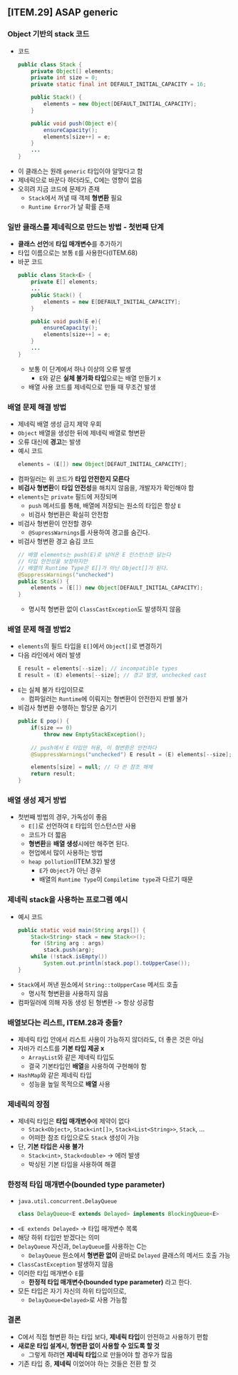## [ITEM.29] ASAP generic
### Object 기반의 stack 코드
- 코드
    ```java
    public class Stack {
        private Object[] elements;
        private int size = 0;
        private static final int DEFAULT_INITIAL_CAPACITY = 16;

        public Stack() {
            elements = new Object[DEFAULT_INITIAL_CAPACITY];
        }

        public void push(Object e){
            ensureCapacity();
            elements[size++] = e;
        }
        ...
    }
    ```
- 이 클래스는 원래 `generic` 타입이야 알맞다고 함
- 제네릭으로 바꾼다 하더라도, C에는 영향이 없음
- 오히려 지금 코드에 문제가 존재
    - `Stack`에서 꺼낼 때 객체 **형변환** 필요
    - `Runtime Error`가 날 확률 존재

### 일반 클래스를 제네릭으로 만드는 방법 - 첫번째 단계
- **클래스 선언**에 **타입 매개변수**를 추가하기
- 타입 이름으로는 보통 `E`를 사용한다(ITEM.68)
- 바꾼 코드
    ```java
    public class Stack<E> {
        private E[] elements;
        ...
        public Stack() {
            elements = new E[DEFAULT_INITIAL_CAPACITY];
        }

        public void push(E e){
            ensureCapacity();
            elements[size++] = e;
        }
        ...
    }
    ```
    - 보통 이 단계에서 하나 이상의 오류 발생
        - `E`와 같은 **실체 불가화 타입**으로는 배열 만들기 x
    - 배열 사용 코드를 제네릭으로 만들 때 무조건 발생

### 배열 문제 해결 방법
- 제네릭 배열 생성 금지 제약 우회
- `Object` 배열을 생성한 뒤에 제네릭 배열로 형변환
- 오류 대신에 **경고**는 발생
- 예시 코드
    ```java
    elements = (E[]) new Object[DEFAUT_INITIAL_CAPACITY];
    ```
- 컴파일러는 위 코드가 **타입 안전한지 모른다**
- **비검사 형변환**이 **타입 안전성**을 해치지 않음을, 개발자가 확인해야 함
- `elements`는 `private` 필드에 저장되며
    - `push` 메서드를 통해, 배열에 저장되는 원소의 타입은 항상 `E`
    - 비검사 형번환은 확실히 안전함
- 비검사 형변환이 안전할 경우
    - `@SupressWarnings`를 사용하여 경고를 숨긴다.
- 비검사 형변환 경고 숨김 코드
    ```java
    // 배열 elements는 push(E)로 넘어온 E 인스턴스만 담는다
    // 타입 안전성을 보장하지만
    // 배열의 Runtime Type은 E[]가 아닌 Object[]가 된다.
    @SuppressWarnings("unchecked")
    public Stack() {
        elements = (E[]) new Object[DEFAULT_INITIAL_CAPACITY];
    }
    ```
    - 명시적 형변환 없이 `ClassCastException`도 발생하지 않음

### 배열 문제 해결 방법2
- `elements`의 필드 타입을 `E[]`에서 `Object[]`로 변경하기
- 다음 라인에서 에러 발생
    ```java
    E result = elements[--size]; // incompatible types
    E result = (E) elements[--size]; // 경고 발생, unchecked cast
    ```
- `E`는 실체 불가 타입이므로
    - 컴파일러는 `Runtime`에 이뤄지는 형변환이 안전한지 판별 불가
- 비검사 형변환 수행하는 할당문 숨기기
    ```java
    public E pop() {
        if(size == 0)
            throw new EmptyStackException();
        
        // push에서 E 타입만 허용, 이 형변환은 안전하다
        @SuppressWarnings("unchecked") E result = (E) elements[--size];

        elements[size] = null; // 다 쓴 참조 해제
        return result;
    }
    ```

### 배열 생성 제거 방법
- 첫번째 방법의 경우, 가독성이 좋음
    - `E[]`로 선언하여 `E` 타입의 인스턴스만 사용
    - 코드가 더 짧음
    - **형변환**을 **배열 생성**시에만 해주면 된다.
    - 현업에서 많이 사용하는 방법
    - `heap pollution`(ITEM.32) 발생
        - `E`가 `Object`가 아닌 경우
        - 배열의 `Runtime Type`이 `Compiletime type`과 다르기 때문

### 제네릭 stack을 사용하는 프로그램 예시
- 예시 코드
    ```java
    public static void main(String args[]) {
        Stack<String> stack = new Stack<>();
        for (String arg : args)
            stack.push(arg);
        while (!stack.isEmpty())
            System.out.println(stack.pop().toUpperCase());
    }
    ```
- `Stack`에서 꺼낸 원소에서 `String::toUpperCase` 메서드 호출
    - 명시적 형변환을 사용하지 않음
- 컴파일러에 의해 자동 생성 된 형변환 -> 항상 성공함

### 배열보다는 리스트, ITEM.28과 충돌?
- 제네릭 타입 안에서 리스트 사용이 가능하지 않더라도, 더 좋은 것은 아님
- 자바가 리스트를 **기본 타입 제공 x**
    - `ArrayList`와 같은 제네릭 타입도
    - 결국 기본타입인 **배열**을 사용하여 구현해야 함
- `HashMap`와 같은 제네릭 타입
    - 성능을 높일 목적으로 **배열** 사용

### 제네릭의 장점
- 제네릭 타입은 **타입 매개변수**에 제약이 없다
    - `Stack<Object>`, `Stack<int[]>`, `Stack<List<String>>`, `Stack`, ...
    - 어떠한 참조 타입으로도 `Stack` 생성이 가능
- 단, **기본 타입은 사용 불가**
    - `Stack<int>`, `Stack<double>` -> 에러 발생
    - 박싱된 기본 타입을 사용하여 해결

### 한정적 타입 매개변수(bounded type parameter)
- `java.util.concurrent.DelayQueue`
    ```java
    class DelayQueue<E extends Delayed> implements BlockingQueue<E>
    ```
- `<E extends Delayed>` -> 타입 매개변수 목록
- 해당 하위 타입만 받겠다는 의미
- `DelayQueue` 자신과, `DelayQueue`를 사용하는 C는
    - `DelayQueue` 원소에서 **형변환 없이** 곧바로 `Delayed` 클래스의 메서드 호출 가능
- `ClassCastException` 발생하지 않음
- 이러한 타입 매개변수 `E`를
    - **한정적 타입 매개변수(bounded type parameter)** 라고 한다.
- 모든 타입은 자기 자신의 하위 타입이므로,
    - `DelayQueue<Delayed>`로 사용 가능함

### 결론
- C에서 직접 형변환 하는 타입 보다, **제네릭 타입**이 안전하고 사용하기 편함
- **새로운 타입 설계시, 형변환 없이 사용할 수 있도록 할 것**
    - 그렇게 하려면 **제네릭 타입**으로 만들어야 할 경우가 많음
- 기존 타입 중, **제네릭** 이었어야 하는 것들은 전환 할 것